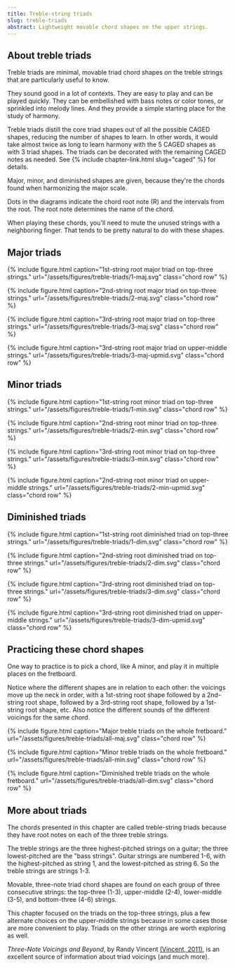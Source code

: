 ```yaml
---
title: Treble-string triads
slug: treble-triads
abstract: Lightweight movable chord shapes on the upper strings. 
---
```


## About treble triads

Treble triads are minimal,
movable triad chord shapes on the treble strings that are particularly useful to know.

They sound good in a lot of contexts.
They are easy to play and can be played quickly. 
They can be embellished with bass notes or color tones,
or sprinkled into melody lines.
And they provide a simple starting place for the study of harmony.

Treble triads distill the core triad shapes out of all the possible CAGED shapes,
reducing the number of shapes to learn.
In other words, 
it would take almost twice as long to learn harmony with the 5 CAGED shapes as with 3 triad shapes.
The triads can be decorated with the remaining CAGED notes as needed.
See {% include chapter-link.html slug="caged" %} for details. 


Major, minor, and diminished shapes are given, 
because they're the chords found when harmonizing the major scale.

Dots in the diagrams indicate the chord root note (R) and the intervals from the root. 
The root note determines the name of the chord.

When playing these chords, 
you'll need to mute the unused strings with a neighboring finger.
That tends to be pretty natural to do with these shapes.



## Major triads

{% include figure.html 
    caption="1st-string root major triad on top-three strings." 
    url="/assets/figures/treble-triads/1-maj.svg" 
    class="chord row" 
%}

{% include figure.html 
    caption="2nd-string root major triad on top-three strings." 
    url="/assets/figures/treble-triads/2-maj.svg" 
    class="chord row" 
%}

{% include figure.html 
    caption="3rd-string root major triad on top-three strings." 
    url="/assets/figures/treble-triads/3-maj.svg" 
    class="chord row" 
%}

{% include figure.html 
    caption="3rd-string root major triad on upper-middle strings." 
    url="/assets/figures/treble-triads/3-maj-upmid.svg" 
    class="chord row" 
%}

## Minor triads

{% include figure.html 
    caption="1st-string root minor triad on top-three strings." 
    url="/assets/figures/treble-triads/1-min.svg" 
    class="chord row" 
%}

{% include figure.html 
    caption="2nd-string root minor triad on top-three strings." 
    url="/assets/figures/treble-triads/2-min.svg" 
    class="chord row" 
%}

{% include figure.html 
    caption="3rd-string root minor triad on top-three strings." 
    url="/assets/figures/treble-triads/3-min.svg" 
    class="chord row" 
%}

{% include figure.html 
    caption="2nd-string root minor triad on upper-middle strings." 
    url="/assets/figures/treble-triads/2-min-upmid.svg" 
    class="chord row" 
%}


## Diminished triads


{% include figure.html 
    caption="1st-string root diminished triad on top-three strings." 
    url="/assets/figures/treble-triads/1-dim.svg" 
    class="chord row" 
%}

{% include figure.html 
    caption="2nd-string root diminished triad on top-three strings." 
    url="/assets/figures/treble-triads/2-dim.svg" 
    class="chord row" 
%}

{% include figure.html 
    caption="3rd-string root diminished triad on top-three strings." 
    url="/assets/figures/treble-triads/3-dim.svg" 
    class="chord row" 
%}

{% include figure.html 
    caption="3rd-string root diminished triad on upper-middle strings." 
    url="/assets/figures/treble-triads/3-dim-upmid.svg" 
    class="chord row" 
%}

## Practicing these chord shapes

One way to practice is to pick a chord,
like A minor,
and play it in multiple places on the fretboard.

Notice where the different shapes are in relation to each other:
the voicings move up the neck in order,
with a 1st-string root shape followed by a 2nd-string root shape,
followed by a 3rd-string root shape, followed by a 1st-string root shape, etc.
Also notice the different sounds of the different voicings for the same chord.

{% include figure.html 
    caption="Major treble triads on the whole fretboard." 
    url="/assets/figures/treble-triads/all-maj.svg" 
    class="chord row" 
%}

{% include figure.html 
    caption="Minor treble triads on the whole fretboard." 
    url="/assets/figures/treble-triads/all-min.svg" 
    class="chord row" 
%}

{% include figure.html 
    caption="Diminished treble triads on the whole fretboard." 
    url="/assets/figures/treble-triads/all-dim.svg" 
    class="chord row" 
%}

## More about triads

The chords presented in this chapter are called treble-string triads because they have root notes on each of the three treble strings.

The treble strings are the three highest-pitched strings on a guitar;
the three lowest-pitched are the "bass strings". 
Guitar strings are numbered 1-6, 
with the highest-pitched as string 1,
and the lowest-pitched as string 6.
So the treble strings are strings 1-3.

Movable, three-note triad chord shapes are found on each group of three consecutive strings:
the top-three (1-3),
upper-middle (2-4),
lower-middle (3-5),
and bottom-three (4-6) strings. 

This chapter focused on the triads on the top-three strings,
plus a few alternate choices on the upper-middle strings
because in some cases those are more convenient to play.
Triads on the other strings are worth exploring as well.

_Three-Note Voicings and Beyond_, by Randy Vincent [(Vincent, 2011)](references#vincent-2011), 
is an excellent source of information about triad voicings (and much more). 
